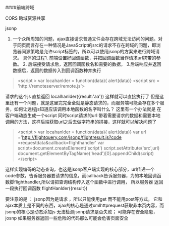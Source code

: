 ####前端跨域

CORS 跨域资源共享



jsonp 
 1. 一个众所周知的问题，ajax直接请求普通文件会存在跨域无法访问的问题。对于网页而言存在一种情况是JavaScript的src的请求不存在跨域的问题，即浏览器同源策略是允许script标签的，所以可以使用jsonp的方案来进行跨域请求。
    具体的过程1. 前端设置好回调函数，并把回调函数当作请求url携带的参数。 2. 后端接受请求后，返回回调函数名和需要的数据， 3.后端响应并返回数据后，返回的数据传入到回调函数种并执行

> \<script > var locahanlder = function(data){ alert(data)} </script>
 \<script src = 'http://remoteserver/remote.js'></script>

 请求的这个js 直接返回 localhanlder({result:'aa'}) 这样就可以直接执行了
但是这里还有一个问题，就是这里完完全全就是静态请求的，而服务端可能会存在多个服务，如何让远程js知道应该调用本地函数的名字叫什么？ 
   这里有一个办法就是 在客户端动态生成一个script 同时script请求的url 带着需要请求的数据和需要本地调用的方法，这样后端获取url之后去做字符串的拼接，这样就可以解决问题了

> \<script > var locahanlder = function(data){ alert(data)} 
    var url ='http://flightquery.com/jsonp/flightresult.js?code =requestdata&callback=flighthandler'
    var script=document.createElement('script')
    script.setAttribute('src',url)
    document.getElementByTagName('head')[0].appendChild(script)
 \</script>

 这样实现编码的动态查询，也这是jsonp客户端实现的核心部分，url传递一个code参数，告诉服务器要请求的信息，而callback告诉服务器，为的本地回调函数脚flighthandler,所以请把查询结构传入这个函数中进行调用，
 所以服务器 返回一段执行回调函数  flightHanlder({result})

要注意的是 ： jsonp因为是请求 ，所以只能使用get 而不能用post等方式， 它和ajax本质上是不同的东西，ajax的核心是通过xmlhttprequest获取非本页内容，而jsonp的核心是动态添加js   无法检测jsonp请求是否失败；  可能存在安全隐患，josnp 如果服务器返回一些危险的代码那么可能会危害页面安全